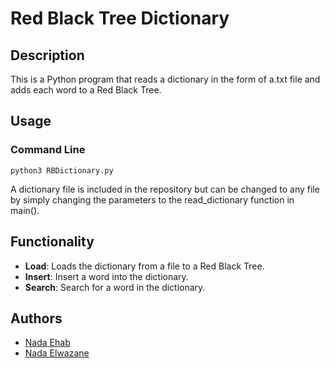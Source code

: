 # Red Black Tree Dictionary
## Description
This is a Python program that reads a dictionary in the form of a.txt file and adds each word to a Red Black Tree.
## Usage
### Command Line
```
python3 RBDictionary.py 
```
A dictionary file is included in the repository but can be changed to any file by simply changing the parameters to the read_dictionary function in main().

## Functionality
- **Load**: Loads the dictionary from a file to a Red Black Tree.
- **Insert**: Insert a word into the dictionary.
- **Search**: Search for a word in the dictionary.

## Authors
- [Nada Ehab](https://www.github.com/nadaehab31)
- [Nada Elwazane](https://www.github.com/nadatelwazane)
